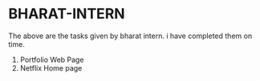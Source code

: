 # BHARAT-INTERN
The above are the tasks given by bharat intern.
i have completed them on time.
1. Portfolio Web Page
2. Netflix Home page
